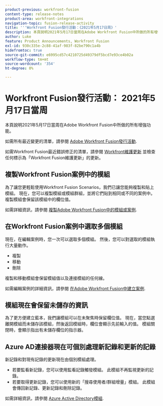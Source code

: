 ```yaml
---
product-previous: workfront-fusion
content-type: release-notes
product-area: workfront-integrations
navigation-topic: fusion-release-activity
title: '''Workfront Fusion發行活動：《2021年5月17日周》'
description: 本頁說明2021年5月17日當周在Adobe Workfront Fusion中所做的所有增強功能。
author: Luke
feature: Product Announcements, Workfront Fusion
exl-id: 930c335e-2c88-41af-983f-82be790c1a4b
hidefromtoc: true
source-git-commit: e6995cd57c4210725d49379df5bcd7e93ce4b02a
workflow-type: tm+mt
source-wordcount: '354'
ht-degree: 0%

---
```


# Workfront Fusion發行活動： 2021年5月17日當周

本頁說明2021年5月17日當周在Adobe Workfront Fusion中所做的所有增強功能。

如需所有最近變更的清單，請參閱 [Adobe Workfront Fusion發行活動](../../../product-announcements/product-releases/fusion-release-activity/fusion-release-activity.md).

如需Workfront Fusion最近錯誤修正的清單，請參閱 [Workfront維護更新](https://experienceleague.adobe.com/docs/workfront-known-issues/releases/current-updates.html) 並檢查任何標示為「Workfront Fusion維護更新」的更新。

## 複製Workfront Fusion案例中的模組

為了讓您更輕鬆使用Workfront Fusion Scenarios，我們已讓您能夠複製和貼上模組。 現在，您可以複製模組或模組群組，並將它們貼到相同或不同的案例中。 複製模組會保留該模組中的欄位值。

如需詳細資訊，請參閱 [複製Adobe Workfront Fusion中的模組或案例](../../../workfront-fusion/scenarios/copy-modules-or-scenarios.md).

## 在Workfront Fusion案例中選取多個模組

現在，在編輯案例時，您一次可以選取多個模組。 然後，您可以對選取的模組執行大量動作。

* 複製
* 移動
* 刪除

複製和移動模組會保留模組值以及連接模組的任何線。

如需編輯案例的詳細資訊，請參閱 [在Adobe Workfront Fusion中建立案例](../../../workfront-fusion/scenarios/create-a-scenario.md).

## 模組現在會保留未儲存的資訊

為了更方便建立藍本，我們讓模組可以在未聚焦時保留欄位值。 現在，當您點選離開模組而未儲存該模組，然後返回模組時，欄位會顯示先前輸入的值。 模組關閉時，會顯示指出有未儲存欄位的指示器。

## Azure AD連接器現在可個別處理新記錄和更新的記錄

新記錄和對現有記錄的更新現在由個別模組處理。

* 若要監看新記錄，您可以使用監看記錄觸發模組。 此模組不再監視更新的記錄。
* 若要取得更新記錄，您可以使用新的「搜尋使用者/群組增量」模組。 此模組會傳回新記錄、更新記錄和刪除記錄。

如需詳細資訊，請參閱 [Azure Active Directory模組](../../../workfront-fusion/apps-and-their-modules/azure-ad-modules.md).
